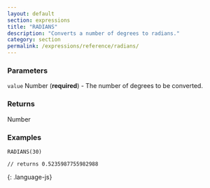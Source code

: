 ```yaml
---
layout: default
section: expressions
title: "RADIANS"
description: "Converts a number of degrees to radians."
category: section
permalink: /expressions/reference/radians/
---
```


### Parameters

`value` Number (__required__) - The number of degrees to be converted.

### Returns

Number

### Examples

~~~
RADIANS(30)

// returns 0.5235987755982988
~~~
{: .language-js}
